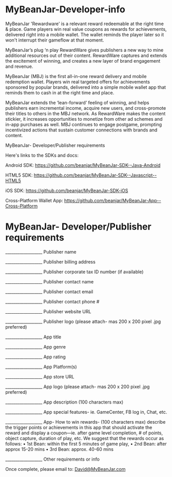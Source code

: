 MyBeanJar-Developer-info
========================

MyBeanJar 'Rewardware'  is a relevant reward redeemable at the right time & place.  Game players win real value coupons as rewards for achievements, delivered right into a mobile wallet. The wallet reminds the player later so it won't interrupt their gameflow at that moment. 

MyBeanJar’s plug ‘n play RewardWare gives publishers a new way to mine additional resources out of their content. RewardWare captures and extends the excitement of winning, and creates a new layer of brand engagement and revenue.

MyBeanJar (MBJ) is the first all-in-one reward delivery and mobile redemption wallet.  Players win real targeted offers for achievements sponsored by popular brands, delivered into a simple mobile wallet app that reminds them to cash in at the right time and place.

MyBeanJar extends the ‘lean-forward’ feeling of winning, and helps publishers earn incremental income, acquire new users, and cross-promote their titles to others in the MBJ network. As RewardWare makes the content stickier, it increases opportunities to monetize from other ad schemes and in-app purchases as well. MBJ continues to engage postgame, prompting incentivized actions that sustain customer connections with brands and content.


MyBeanJar- Developer/Publisher requirements

Here's links to the SDKs and docs:

Android SDK: https://github.com/beanjar/MyBeanJar-SDK--Java-Android

HTML5 SDK: https://github.com/beanjar/MyBeanJar-SDK--Javascript--HTML5

iOS SDK: https://github.com/beanjar/MyBeanJar-SDK-iOS

Cross-Platform Wallet App: https://github.com/beanjar/MyBeanJar-App--Cross-Platform

MyBeanJar- Developer/Publisher requirements
===========================================

__________________ Publisher name

__________________ Publisher billing address

__________________ Publisher corporate tax ID number (if available)

__________________ Publisher contact name

__________________ Publisher contact email

__________________ Publisher contact phone #

__________________ Publisher website URL

__________________ Publisher logo (please attach- mas 200 x 200 pixel .jpg preferred)

__________________ App title

__________________ App genre

__________________ App rating

__________________ App Platform(s)

__________________ App store URL

__________________ App logo (please attach- mas 200 x 200 pixel .jpg preferred)

__________________ App description (100 characters max)

__________________ App special features- ie. GameCenter, FB log in, Chat, etc.

__________________ App- How to win rewards- (100 characters max) describe the trigger points or achievements in this app that should activate the reward and display a coupon—ie. after game level completion, # of points, object capture, duration of play, etc.  We suggest that the rewards occur as follows:
	• 1st  Bean: within the first 5 minutes of game play,
	• 2nd Bean: after approx 15-20 mins 
	• 3rd Bean: approx. 40-60 mins 

__________________ Other requirements or info  

Once complete, please email to: David@MyBeanJar.com
